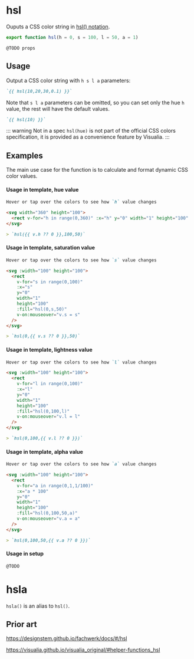 # hsl

Ouputs a CSS color string in [hsl() notation](<https://developer.mozilla.org/en-US/docs/Web/CSS/color_value/hsl()>).

```js
export function hsl(h = 0, s = 100, l = 50, a = 1)
```

`@TODO props`

## Usage

Output a CSS color string with `h s l a` parameters:

```md
`{{ hsl(10,20,30,0.1) }}`
```

Note that `s l a` parameters can be omitted, so you can set only the hue `h` value, the rest will have the default values.

```md
`{{ hsl(10) }}`
```

::: warning Not in a spec
`hsl(hue)` is not part of the official CSS colors specification, it is provided as a convenience feature by Visualia.
:::

## Examples

The main use case for the function is to calculate and format dynamic CSS color values.

#### Usage in template, hue value

```md
Hover or tap over the colors to see how `h` value changes

<svg width="360" height="100">
  <rect v-for="h in range(0,360)" :x="h" y="0" width="1" height="100" :fill="hsl(h,100,50)" v-on:mouseover="v.h = h" />
</svg>

> `hsl({{ v.h ?? 0 }},100,50)`
```

#### Usage in template, saturation value

```md
Hover or tap over the colors to see how `s` value changes

<svg :width="100" height="100">
  <rect
    v-for="s in range(0,100)"
    :x="s"
    y="0"
    width="1"
    height="100"
    :fill="hsl(0,s,50)"
    v-on:mouseover="v.s = s"
  />
</svg>

> `hsl(0,{{ v.s ?? 0 }},50)`
```

#### Usage in template, lightness value

```md
Hover or tap over the colors to see how `l` value changes

<svg :width="100" height="100">
  <rect
    v-for="l in range(0,100)"
    :x="l"
    y="0"
    width="1"
    height="100"
    :fill="hsl(0,100,l)"
    v-on:mouseover="v.l = l"
  />
</svg>

> `hsl(0,100,{{ v.l ?? 0 }})`
```

#### Usage in template, alpha value

```md
Hover or tap over the colors to see how `a` value changes

<svg :width="100" height="100">
  <rect
    v-for="a in range(0,1,1/100)"
    :x="a * 100"
    y="0"
    width="1"
    height="100"
    :fill="hsl(0,100,50,a)"
    v-on:mouseover="v.a = a"
  />
</svg>

> `hsl(0,100,50,{{ v.a ?? 0 }})`
```

#### Usage in setup

`@TODO`

# hsla

`hsla()` is an alias to `hsl()`.

## Prior art

https://designstem.github.io/fachwerk/docs/#/hsl

https://visualia.github.io/visualia_original/#helper-functions_hsl
